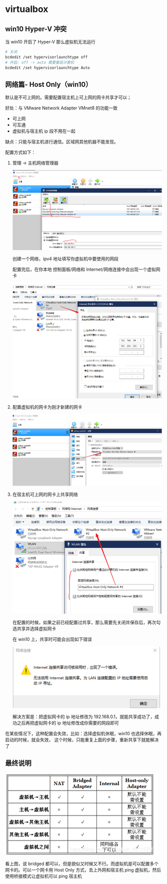 # virtualbox

## win10 Hyper-V 冲突
当 win10 开启了 Hyper-V 那么虚拟机无法运行

```bash
# 关闭
bcdedit /set hypervisorlaunchtype off
# 开启: off -> auto 需要重启计算机
bcdedit /set hypervisorlaunchtype Auto
```

## 网络篇- Host Only（win10）
默认是不可上网的。需要配置宿主机上可上网的网卡共享才可以；

好处：与 VMware Network Adapter VMnet8 的功能一致

- 可上网
- 可互通
- 虚拟机与宿主机 ip 段不用在一起

缺点：只能与宿主机进行通信。区域网其他机器不能发现。

配置方式如下：

1. 管理 -> 主机网络管理器

    ![](./assets/markdown-img-paste-20190421202945760.png)

    创建一个网络，ipv4 地址填写你虚拟机中要使用的网段

    配置完后，在你本地 控制面板/网络和 Internet/网络连接中会出现一个虚拟网卡

    ![](./assets/markdown-img-paste-20190421203215114.png)
2. 配置虚拟机的网卡为刚才新建的网卡

    ![](./assets/markdown-img-paste-20190421203308298.png)
3. 在宿主机可上网的网卡上共享网络

    ![](./assets/markdown-img-paste-20190421203445749.png)

    在配置的时候，如果之前已经配置过共享，那么需要先关闭并保存后，再次勾选共享并选择虚拟网卡

    在 win10 上，共享时可能会出现如下错误

    ![](./assets/markdown-img-paste-20190421203624760.png)

    解决方案是：把虚拟网卡的 ip 地址修改为 192.168.0.1，就能共享成功了，成功之后再把虚拟网卡的 ip 地址修改成你需要的网段即可


在某些情况下，这种配置会失效，比如：选择虚拟机休眠，win10 也选择休眠，再启动的时候，就会失效，
这个时候，只能重复上面的步骤，重新共享下就能解决了

## 最终说明

![image-20200402172023403](./assets/image-20200402172023403.png)

看上图，说 bridged 都可以，但是貌似又时候又不行。而虚拟机是可以配置多个网卡的。可以一个网卡用 Host Only 方式，去上外网和宿主机 ping 虚拟机，然后使用桥接模式让虚拟机可以 ping 宿主机
